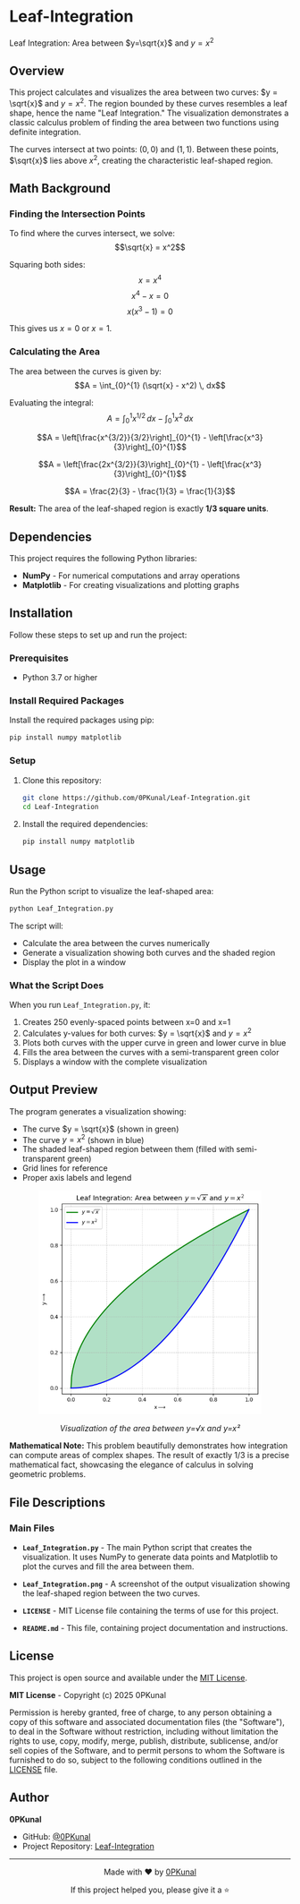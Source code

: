 # Leaf-Integration

Leaf Integration: Area between $y=\sqrt{x}$ and $y=x^2$

## Overview

This project calculates and visualizes the area between two curves: $y = \sqrt{x}$ and $y = x^2$. The region bounded by these curves resembles a leaf shape, hence the name "Leaf Integration." The visualization demonstrates a classic calculus problem of finding the area between two functions using definite integration.

The curves intersect at two points: $(0, 0)$ and $(1, 1)$. Between these points, $\sqrt{x}$ lies above $x^2$, creating the characteristic leaf-shaped region.

## Math Background

### Finding the Intersection Points

To find where the curves intersect, we solve:
$$\sqrt{x} = x^2$$

Squaring both sides:
$$x = x^4$$
$$x^4 - x = 0$$
$$x(x^3 - 1) = 0$$

This gives us $x = 0$ or $x = 1$.

### Calculating the Area

The area between the curves is given by:
$$A = \int_{0}^{1} (\sqrt{x} - x^2) \, dx$$

Evaluating the integral:
$$A = \int_{0}^{1} x^{1/2} \, dx - \int_{0}^{1} x^2 \, dx$$

$$A = \left[\frac{x^{3/2}}{3/2}\right]_{0}^{1} - \left[\frac{x^3}{3}\right]_{0}^{1}$$

$$A = \left[\frac{2x^{3/2}}{3}\right]_{0}^{1} - \left[\frac{x^3}{3}\right]_{0}^{1}$$

$$A = \frac{2}{3} - \frac{1}{3} = \frac{1}{3}$$

**Result:** The area of the leaf-shaped region is exactly **1/3 square units**.

## Dependencies

This project requires the following Python libraries:

- **NumPy** - For numerical computations and array operations
- **Matplotlib** - For creating visualizations and plotting graphs

## Installation

Follow these steps to set up and run the project:

### Prerequisites
- Python 3.7 or higher

### Install Required Packages

Install the required packages using pip:
```bash
pip install numpy matplotlib
```

### Setup

1. Clone this repository:
   ```bash
   git clone https://github.com/0PKunal/Leaf-Integration.git
   cd Leaf-Integration
   ```

2. Install the required dependencies:
   ```bash
   pip install numpy matplotlib
   ```

## Usage

Run the Python script to visualize the leaf-shaped area:

```bash
python Leaf_Integration.py
```

The script will:
- Calculate the area between the curves numerically
- Generate a visualization showing both curves and the shaded region
- Display the plot in a window

### What the Script Does

When you run `Leaf_Integration.py`, it:
1. Creates 250 evenly-spaced points between x=0 and x=1
2. Calculates y-values for both curves: $y = \sqrt{x}$ and $y = x^2$
3. Plots both curves with the upper curve in green and lower curve in blue
4. Fills the area between the curves with a semi-transparent green color
5. Displays a window with the complete visualization

## Output Preview

The program generates a visualization showing:
- The curve $y = \sqrt{x}$ (shown in green)
- The curve $y = x^2$ (shown in blue)
- The shaded leaf-shaped region between them (filled with semi-transparent green)
- Grid lines for reference
- Proper axis labels and legend

<p align="center">
  <img src="Leaf_Integration.png" alt="Leaf Integration" width="400">
</p>

<p align="center">
  <em>Visualization of the area between y=√x and y=x²</em>
</p>

**Mathematical Note:** This problem beautifully demonstrates how integration can compute areas of complex shapes. The result of exactly 1/3 is a precise mathematical fact, showcasing the elegance of calculus in solving geometric problems.

## File Descriptions

### Main Files

- **`Leaf_Integration.py`** - The main Python script that creates the visualization. It uses NumPy to generate data points and Matplotlib to plot the curves and fill the area between them.

- **`Leaf_Integration.png`** - A screenshot of the output visualization showing the leaf-shaped region between the two curves.

- **`LICENSE`** - MIT License file containing the terms of use for this project.

- **`README.md`** - This file, containing project documentation and instructions.

## License

This project is open source and available under the [MIT License](LICENSE).

**MIT License** - Copyright (c) 2025 0PKunal

Permission is hereby granted, free of charge, to any person obtaining a copy of this software and associated documentation files (the "Software"), to deal in the Software without restriction, including without limitation the rights to use, copy, modify, merge, publish, distribute, sublicense, and/or sell copies of the Software, and to permit persons to whom the Software is furnished to do so, subject to the following conditions outlined in the [LICENSE](LICENSE) file.

## Author

**0PKunal**
- GitHub: [@0PKunal](https://github.com/0PKunal)
- Project Repository: [Leaf-Integration](https://github.com/0PKunal/Leaf-Integration)

---
<div align="center">
  <p>Made with ❤️ by <a href="https://github.com/0PKunal">0PKunal</a></p>
  <p>If this project helped you, please give it a ⭐️</p>
</div>
